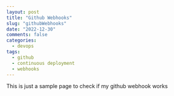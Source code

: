 ```yaml
---
layout: post
title: "Github Webhooks"
slug: "githubWebhooks"
date: "2022-12-30"
comments: false
categories:
  - devops
tags:
  - github
  - continuous deployment
  - webhooks
---
```


This is just a sample page to check if my github webhook works